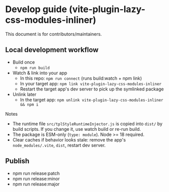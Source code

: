 # Develop guide (vite-plugin-lazy-css-modules-inliner)

This document is for contributors/maintainers.

## Local development workflow

- Build once
    - `npm run build`
- Watch & link into your app
    - In this repo: `npm run connect` (runs build:watch + npm link)
    - In your target app: `npm link vite-plugin-lazy-css-modules-inliner`
    - Restart the target app's dev server to pick up the symlinked package
- Unlink later
    - In the target app: `npm unlink vite-plugin-lazy-css-modules-inliner && npm i`

Notes

- The runtime file `src/tplStyleRuntimeInjector.js` is copied into `dist/` by build scripts. If you change it, use watch build or re-run build.
- The package is ESM-only (`type: module`). Node >= 18 required.
- Clear caches if behavior looks stale: remove the app's `node_modules/.vite`, `dist`, restart dev server.

## Publish

- npm run release:patch
- npm run release:minor
- npm run release:major